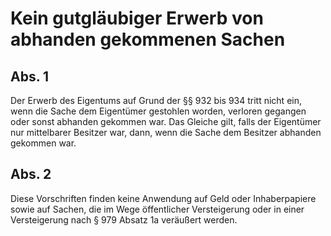 # Kein gutgläubiger Erwerb von abhanden gekommenen Sachen



## Abs. 1

 Der Erwerb des Eigentums auf Grund der §§ 932 bis 934 tritt nicht ein, wenn die Sache dem Eigentümer gestohlen worden, verloren gegangen oder sonst abhanden gekommen war. Das Gleiche gilt, falls der Eigentümer nur mittelbarer Besitzer war, dann, wenn die Sache dem Besitzer abhanden gekommen war.

## Abs. 2

 Diese Vorschriften finden keine Anwendung auf Geld oder Inhaberpapiere sowie auf Sachen, die im Wege öffentlicher Versteigerung oder in einer Versteigerung nach § 979 Absatz 1a veräußert werden. 

